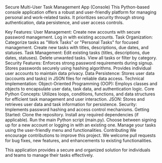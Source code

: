 Secure Multi-User Task Management App (Console)
This Python-based console application offers a robust and user-friendly platform for managing personal and work-related tasks. It prioritizes security through strong authentication, data persistence, and user access controls.

Key Features:
User Management:
Create new accounts with secure password management.
Log in with existing accounts.
Task Organization:
Categorize tasks as "Work Tasks" or "Personal Tasks" for focused management.
Create new tasks with titles, descriptions, due dates, and statuses.
Task Management:
Edit existing tasks (titles, descriptions, due dates, statuses).
Delete unwanted tasks.
View all tasks or filter by category.
Security Features:
Enforces strong password requirements during signup.
Stores passwords securely using hashing algorithms.
Provides individual user accounts to maintain data privacy.
Data Persistence:
Stores user data (accounts and tasks) in JSON files for reliable data access.
Technical Implementation:
Object-Oriented Programming (OOP): Employs classes and objects to encapsulate user data, task data, and authentication logic.
Core Python Concepts: Utilizes loops, conditions, functions, and data structures for efficient task management and user interaction.
JSON: Stores and retrieves user data and task information for persistence.
Security: Implements password hashing and access control mechanisms.
Getting Started:
Clone the repository.
Install any required dependencies (if applicable).
Run the main Python script (main.py).
Choose between signing up for a new account or logging in with an existing one.
Manage your tasks using the user-friendly menu and functionalities.
Contributing
We encourage contributions to improve this project. We welcome pull requests for bug fixes, new features, and enhancements to existing functionalities.

This application provides a secure and organized solution for individuals and teams to manage their tasks effectively.